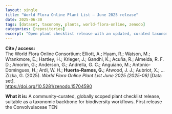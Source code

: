```yaml
---
layout: single
title: "World Flora Online Plant List — June 2025 release"
date: 2025-06-30
tags: [dataset, taxonomy, plants, world-flora-online, zenodo]
categories: [repositories]
excerpt: "Open plant checklist release with an updated, curated taxonomic backbone from the WFO Consortium."
---
```


**Cite / access:**  
The World Flora Online Consortium; Elliott, A.; Hyam, R.; Watson, M.; Wrankmore, E.; Hartley, H.; Krieger, J.; Gandhi, K.; Acuña, R.; Almeida, R. F. D.; Amorim, G.; Anderson, G.; Andrella, G. C.; Anguiano, M.; Antonio-Domingues, H.; Ardi, W. H.; **Huerta-Ramos, G.**; Atwood, J. J.; Aubriot, X.; … Zizka, G. (2025). *World Flora Online Plant List June 2025 (2025-06)* [Data set].  
<a href="https://doi.org/10.5281/zenodo.15704590" target="_blank" rel="noopener">https://doi.org/10.5281/zenodo.15704590</a>

**What it is:** A community-curated, globally scoped plant checklist release, suitable as a taxonomic backbone for biodiversity workflows. First release the Convolvulaceae TEN
